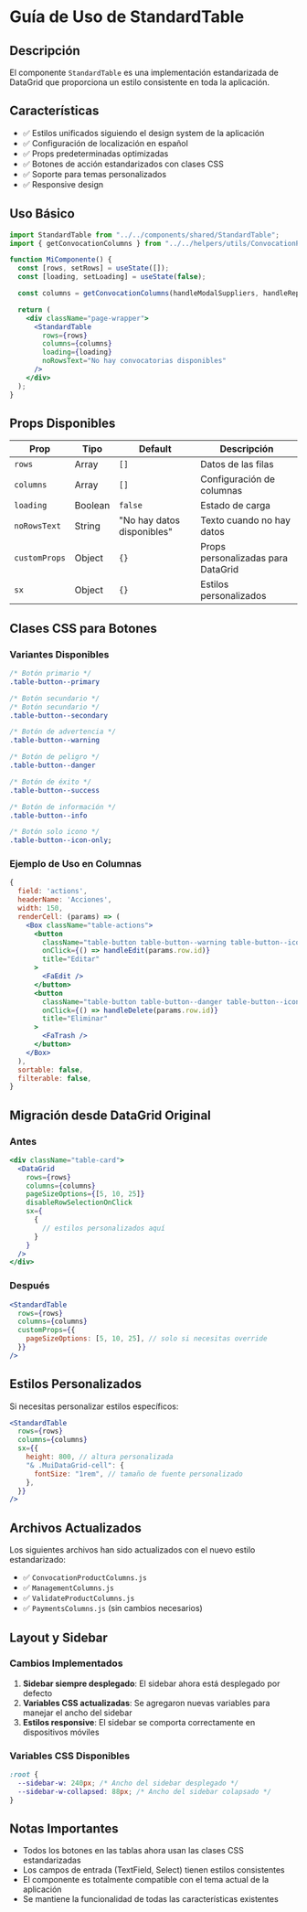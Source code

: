 # Guía de Uso de StandardTable

## Descripción

El componente `StandardTable` es una implementación estandarizada de DataGrid que proporciona un estilo consistente en toda la aplicación.

## Características

- ✅ Estilos unificados siguiendo el design system de la aplicación
- ✅ Configuración de localización en español
- ✅ Props predeterminadas optimizadas
- ✅ Botones de acción estandarizados con clases CSS
- ✅ Soporte para temas personalizados
- ✅ Responsive design

## Uso Básico

```jsx
import StandardTable from "../../components/shared/StandardTable";
import { getConvocationColumns } from "../../helpers/utils/ConvocationProductColumns";

function MiComponente() {
  const [rows, setRows] = useState([]);
  const [loading, setLoading] = useState(false);

  const columns = getConvocationColumns(handleModalSuppliers, handleReport);

  return (
    <div className="page-wrapper">
      <StandardTable
        rows={rows}
        columns={columns}
        loading={loading}
        noRowsText="No hay convocatorias disponibles"
      />
    </div>
  );
}
```

## Props Disponibles

| Prop          | Tipo    | Default                    | Descripción                        |
| ------------- | ------- | -------------------------- | ---------------------------------- |
| `rows`        | Array   | `[]`                       | Datos de las filas                 |
| `columns`     | Array   | `[]`                       | Configuración de columnas          |
| `loading`     | Boolean | `false`                    | Estado de carga                    |
| `noRowsText`  | String  | "No hay datos disponibles" | Texto cuando no hay datos          |
| `customProps` | Object  | `{}`                       | Props personalizadas para DataGrid |
| `sx`          | Object  | `{}`                       | Estilos personalizados             |

## Clases CSS para Botones

### Variantes Disponibles

```css
/* Botón primario */
.table-button--primary

/* Botón secundario */
/* Botón secundario */
.table-button--secondary

/* Botón de advertencia */
.table-button--warning

/* Botón de peligro */
.table-button--danger

/* Botón de éxito */
.table-button--success

/* Botón de información */
.table-button--info

/* Botón solo icono */
.table-button--icon-only;
```

### Ejemplo de Uso en Columnas

```jsx
{
  field: 'actions',
  headerName: 'Acciones',
  width: 150,
  renderCell: (params) => (
    <Box className="table-actions">
      <button
        className="table-button table-button--warning table-button--icon-only"
        onClick={() => handleEdit(params.row.id)}
        title="Editar"
      >
        <FaEdit />
      </button>
      <button
        className="table-button table-button--danger table-button--icon-only"
        onClick={() => handleDelete(params.row.id)}
        title="Eliminar"
      >
        <FaTrash />
      </button>
    </Box>
  ),
  sortable: false,
  filterable: false,
}
```

## Migración desde DataGrid Original

### Antes

```jsx
<div className="table-card">
  <DataGrid
    rows={rows}
    columns={columns}
    pageSizeOptions={[5, 10, 25]}
    disableRowSelectionOnClick
    sx={
      {
        // estilos personalizados aquí
      }
    }
  />
</div>
```

### Después

```jsx
<StandardTable
  rows={rows}
  columns={columns}
  customProps={{
    pageSizeOptions: [5, 10, 25], // solo si necesitas override
  }}
/>
```

## Estilos Personalizados

Si necesitas personalizar estilos específicos:

```jsx
<StandardTable
  rows={rows}
  columns={columns}
  sx={{
    height: 800, // altura personalizada
    "& .MuiDataGrid-cell": {
      fontSize: "1rem", // tamaño de fuente personalizado
    },
  }}
/>
```

## Archivos Actualizados

Los siguientes archivos han sido actualizados con el nuevo estilo estandarizado:

- ✅ `ConvocationProductColumns.js`
- ✅ `ManagementColumns.js`
- ✅ `ValidateProductColumns.js`
- ✅ `PaymentsColumns.js` (sin cambios necesarios)

## Layout y Sidebar

### Cambios Implementados

1. **Sidebar siempre desplegado**: El sidebar ahora está desplegado por defecto
2. **Variables CSS actualizadas**: Se agregaron nuevas variables para manejar el ancho del sidebar
3. **Estilos responsive**: El sidebar se comporta correctamente en dispositivos móviles

### Variables CSS Disponibles

```css
:root {
  --sidebar-w: 240px; /* Ancho del sidebar desplegado */
  --sidebar-w-collapsed: 88px; /* Ancho del sidebar colapsado */
}
```

## Notas Importantes

- Todos los botones en las tablas ahora usan las clases CSS estandarizadas
- Los campos de entrada (TextField, Select) tienen estilos consistentes
- El componente es totalmente compatible con el tema actual de la aplicación
- Se mantiene la funcionalidad de todas las características existentes
